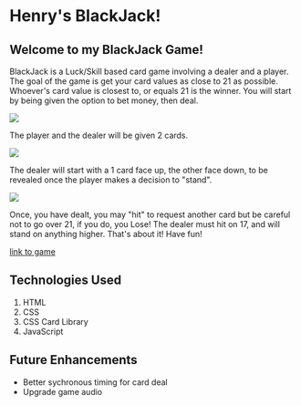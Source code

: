 # Henry's BlackJack!

## Welcome to my BlackJack Game!

BlackJack is a Luck/Skill based card game involving a dealer and a player. The goal of the game is get your card values as close to 21 as possible. Whoever's card value is closest to, or equals 21 is the winner. You will start by being given the option to bet money, then deal.  

![](https://i.imgur.com/EDcsFvo.png) 

The player and the dealer will be given 2 cards.
 
 ![](https://i.imgur.com/VqJOZ7t.png)
 
 The dealer will start with a 1 card face up, the other face down, to be revealed once the player makes a decision to "stand". 
 
 ![](https://i.imgur.com/9w7Bt1v.png)
 
 Once, you have dealt, you may "hit" to request another card but be careful not to go over 21, if you do, you Lose!  The dealer must hit on 17, and will stand on anything higher. That's about it! Have fun!

[link to game](https://henrygillard.github.io/BlackJackGame/)

## Technologies Used

1. HTML
2. CSS
3. CSS Card Library
4. JavaScript

## Future Enhancements

* Better sychronous timing for card deal
* Upgrade game audio